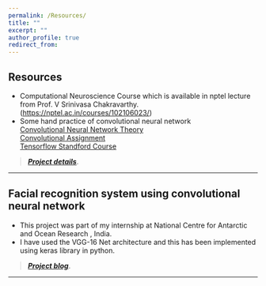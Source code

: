 ```yaml
---
permalink: /Resources/
title: ""
excerpt: ""
author_profile: true
redirect_from: 
---
```


## Resources

* Computational Neuroscience Course which is available in nptel lecture from Prof. V Srinivasa Chakravarthy.
(https://nptel.ac.in/courses/102106023/)
* Some hand practice of convolutional neural network<br>
[Convolutional Neural Network Theory](http://cs231n.github.io/)<br>
[Convolutional Assignment](https://cv-tricks.com/tensorflow-tutorial/training-convolutional-neural-network-for-image-classification/)<br>
[Tensorflow Standford Course](http://web.stanford.edu/class/cs20si/syllabus.html)

> [**_Project details_**](https://anirudhk686.github.io/Seekhne-Sikhao-Initiative/).

***

## Facial recognition system using convolutional neural network 

* This project was part of my internship at National Centre for Antarctic and Ocean Research , India. 
* I have used the VGG-16 Net architecture and this has been implemented using keras library in python.

> [**_Project blog_**](https://anirudhk686.github.io/facial_recognition/).

***
